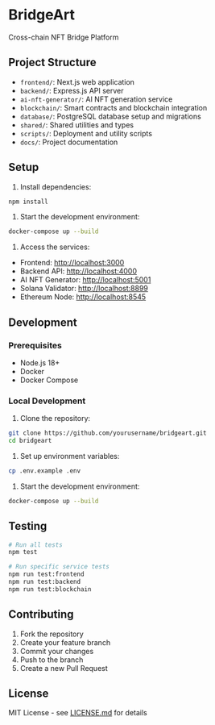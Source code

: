 # BridgeArt

Cross-chain NFT Bridge Platform

## Project Structure

- `frontend/`: Next.js web application
- `backend/`: Express.js API server
- `ai-nft-generator/`: AI NFT generation service
- `blockchain/`: Smart contracts and blockchain integration
- `database/`: PostgreSQL database setup and migrations
- `shared/`: Shared utilities and types
- `scripts/`: Deployment and utility scripts
- `docs/`: Project documentation

## Setup

1. Install dependencies:

```bash
npm install
```

1. Start the development environment:

```bash
docker-compose up --build
```

1. Access the services:

- Frontend: [http://localhost:3000](http://localhost:3000)
- Backend API: [http://localhost:4000](http://localhost:4000)
- AI NFT Generator: [http://localhost:5001](http://localhost:5001)
- Solana Validator: [http://localhost:8899](http://localhost:8899)
- Ethereum Node: [http://localhost:8545](http://localhost:8545)

## Development

### Prerequisites

- Node.js 18+
- Docker
- Docker Compose

### Local Development

1. Clone the repository:

```bash
git clone https://github.com/yourusername/bridgeart.git
cd bridgeart
```

1. Set up environment variables:

```bash
cp .env.example .env
```

1. Start the development environment:

```bash
docker-compose up --build
```

## Testing

```bash
# Run all tests
npm test

# Run specific service tests
npm run test:frontend
npm run test:backend
npm run test:blockchain
```

## Contributing

1. Fork the repository
1. Create your feature branch
1. Commit your changes
1. Push to the branch
1. Create a new Pull Request

## License

MIT License - see [LICENSE.md](LICENSE.md) for details
